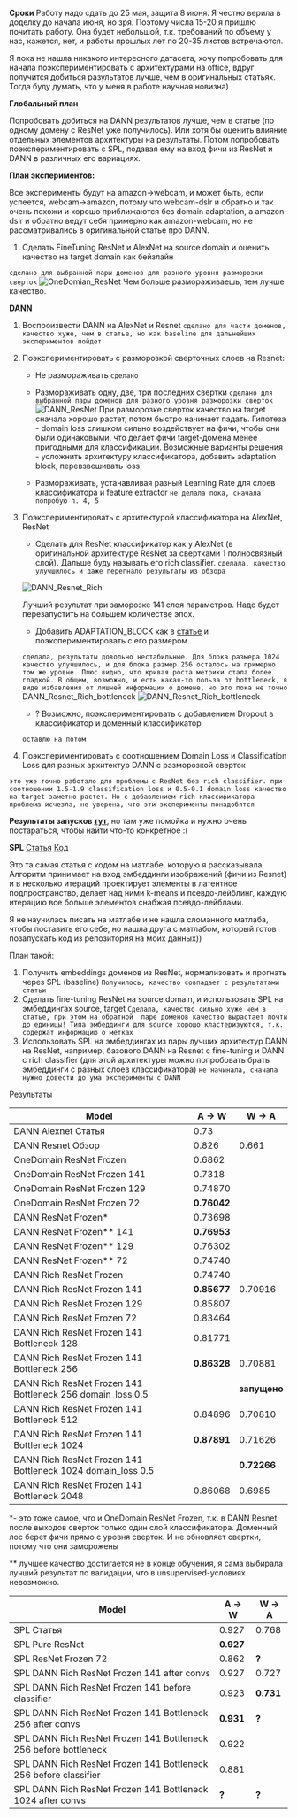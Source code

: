 **Сроки**
Работу надо сдать до 25 мая, защита 8 июня. Я честно верила в доделку до начала июня, но зря. Поэтому числа 15-20 я пришлю почитать работу. 
Она будет небольшой, т.к. требований по объему у нас, кажется, нет, и работы прошлых лет по 20-35 листов встречаются.

Я пока не нашла никакого интересного датасета, хочу попробовать для начала поэкспериментировать с архитектурами на office, вдруг получится добиться разультатов лучше, чем в оригинальных статьях.
Тогда буду думать, что у меня в работе научная новизна)

**Глобальный план**

Попробовать добиться на DANN результатов лучше, чем в статье (по одному домену с ResNet уже получилось). Или хотя бы оценить влияние отдельных элементов архитектуры на результаты. 
Потом попробовать поэкспериментировать с SPL, подавая ему на вход фичи из ResNet и DANN в различных его вариациях. 

**План экспериментов:**

Все эксперименты будут на amazon->webcam, и может быть, если успеется, webcam->amazon, потому что webcam-dslr и обратно и так очень похожи и хорошо приближаются без domain adaptation, а amazon-dslr и обратно ведут себя примерно как amazon-webcam, но не рассматривались в оригинальной статье про DANN. 

1) Сделать FineTuning ResNet и AlexNet на source domain и оценить качество на target domain как бейзлайн  

`сделано для выбранной пары доменов для разного уровня разморозки сверток`
![OneDomian_ResNet](./plots/One_Domain_Resnet.JPG)
Чем больше размораживаешь, тем лучше качество.

**DANN**

1) Воспроизвести DANN на AlexNet и Resnet
    `сделано для части доменов, качество хуже, чем в статье, но как baseline для дальнейших экспериментов пойдет`
1) Поэкспериментировать с разморозкой сверточных слоев на Resnet:
    * Не размораживать
    `сделано`
    * Размораживать одну, две, три последних свертки
    `сделано для выбранной пары доменов для разного уровня разморозки сверток`
    ![DANN_ResNet](./plots/DANN_Resnet.JPG)
    При разморозке сверток качество на target сначала хорошо растет, потом быстро начинает падать. Гипотеза - domain loss слишком сильно воздействует на фичи, чтобы они были одинаковыми, что делает фичи target-домена менее пригодными для классификации. Возможные варианты решения - усложнить архитектуру классификатора, добавить adaptation block, перевзвешивать loss.
    
    * Размораживать, устанавливая разный Learning Rate для слоев классификатора и feature extractor
    `не делала пока, сначала попробую п. 4, 5`
1) Поэкспериментировать с архитектурой классификатора на AlexNet, ResNet
    * Сделать для ResNet классификатор как у AlexNet (в оригинальной архитектуре ResNet за свертками 1 полносвязный слой). Дальше буду называть его rich classifier.
    `сделала, качество улучшилось и даже перегнало результаты из обзора`
    
    ![DANN_Resnet_Rich](./plots/DANN_Resnet_Rich.JPG)
    
    Лучший результат при заморозке 141 слоя параметров. Надо будет перезапустить на большем количестве эпох.
    
    * Добавить ADAPTATION_BLOCK как в [статье](https://arxiv.org/pdf/1412.3474.pdf) и поэкспериментировать с его размером.
     
    `сделала, результаты довольно нестабильные. Для блока размера 1024 качество улучшилось, и для блока размер 256 осталось на примерно том же уровне. Плюс видно, что кривая роста метрики стала более гладкой. В общем, возможно, и есть какая-то польза от bottleneck, в виде избавления от лишней информации о домене, но это пока не точно`
    DANN_Resnet_Rich_bottleneck
    ![DANN_Resnet_Rich_bottleneck](./plots/DANN_Resnet_Rich_bottleneck.JPG)
    
    * ? Возможно, поэкспериментировать с добавлением Dropout в классификатор и доменный классификатор
    
    `оставлю на потом`
1) Поэкспериментировать с соотношением Domain Loss и Classification Loss для разных архитектур DANN с разморозкой сверток

`это уже точно работало для проблемы с ResNet без rich classifier. при соотношении 1.5-1.9 classification loss и 0.5-0.1 domain loss качество на target заметно растет. Но с добавлением rich классификатора проблема исчезла, не уверена, что эти эксперименты понадобятся`

**Результаты запусков [тут](https://app.wandb.ai/monkey_head/domain_adaptation)**, но там уже помойка и нужно очень постараться, чтобы найти что-то конкретное :(


**SPL**
[Статья](https://arxiv.org/pdf/1911.07982.pdf)
[Код](https://github.com/hellowangqian/domain-adaptation-capls)

Это та самая статья с кодом на матлабе, которую я рассказывала. Алгоритм принимает на вход эмбеддинги изображений (фичи из Resnet) и в несколько итераций проектирует элементы в латентное подпространство, делает над ними k-means и псевдо-лейблинг, каждую итерацию все больше элементов снабжая псевдо-лейблами. 

Я не научилась писать на матлабе и не нашла сломанного матлаба, чтобы поставить его себе, но нашла друга с матлабом, который готов позапускать код из репозитория на моих данных))

План такой:
1) Получить embeddings доменов из ResNet, нормализовать и прогнать через SPL (baseline) 
`Получилось, качество совпадает с результатами статьи`
2) Сделать fine-tuning ResNet на source domain, и использовать SPL на эмбеддингах source, target
`Сделала, качество сильно хуже чем в статье, при этом на обратной  паре доменов качество вырастает почти до единицы! Типа эмбеддинги для source хорошо кластеризуются, т.к. содержат информацию о метках`
3) Использовать SPL на эмбеддингах из пары лучших архитектур DANN на ResNet, например, базового DANN на Resnet с fine-tuning и DANN c rich classifier (для этой архитектуры можно попробовать брать эмбеддинги с разных слоев классификатора)
`не начинала, сначала нужно довести до ума эксперименты с DANN`

Результаты

Model | A → W | W → A |
--- | --- | --- | 
DANN Alexnet Статья | 0.73 |
DANN Resnet Обзор | 0.826 | 0.661
OneDomain ResNet Frozen | 0.6862 |
OneDomain ResNet Frozen 141 | 0.7318 |
OneDomain ResNet Frozen 129 | 0.74870 |
OneDomain ResNet Frozen 72 | **0.76042** |
DANN ResNet Frozen* | 0.73698 |
DANN ResNet Frozen** 141 | **0.76953** |
DANN ResNet Frozen** 129 | 0.76302 |
DANN ResNet Frozen** 72 | 0.74740 |
DANN Rich ResNet Frozen | 0.74740 |
DANN Rich ResNet Frozen 141 | **0.85677** | 0.70916 |
DANN Rich ResNet Frozen 129 | 0.85807 |
DANN Rich ResNet Frozen 72 | 0.83464 |
DANN Rich ResNet Frozen 141 Bottleneck 128 | 0.81771 |
DANN Rich ResNet Frozen 141 Bottleneck 256 | **0.86328** | 0.70881 |
DANN Rich ResNet Frozen 141 Bottleneck 256 domain_loss 0.5 | | **запущено** |
DANN Rich ResNet Frozen 141 Bottleneck 512 | 0.84896 | 0.70810 |
DANN Rich ResNet Frozen 141 Bottleneck 1024 | **0.87891** | 0.71626 |
DANN Rich ResNet Frozen 141 Bottleneck 1024 domain_loss 0.5 | | **0.72266** |
DANN Rich ResNet Frozen 141 Bottleneck 2048 | 0.86068 | 0.6985 |

*- это тоже самое, что и OneDomain ResNet Frozen, т.к. в DANN Resnet после выходов сверток только один слой классификатора. Доменный лос берет фичи прямо с уровня сверток. И не обновляет свертки, потому что они заморожены

** лучшее качество достигается не в конце обучения, я сама выбирала лучший результат по валидации, что в unsupervised-условиях невозможно.

Model | A → W | W → A |
--- | --- | --- | 
SPL Статья | 0.927 | 0.768 |
SPL Pure ResNet | **0.927** |
SPL ResNet Frozen 72 | 0.862 | **?** |
SPL DANN Rich ResNet Frozen 141 after convs | 0.927 | 0.727 |
SPL DANN Rich ResNet Frozen 141 before classifier | 0.923 | **0.731** |
SPL DANN Rich ResNet Frozen 141 Bottleneck 256 after convs | **0.931** | **?** |
SPL DANN Rich ResNet Frozen 141 Bottleneck 256 before bottleneck | 0.922 |
SPL DANN Rich ResNet Frozen 141 Bottleneck 256 before classifier | 0.881 |
SPL DANN Rich ResNet Frozen 141 Bottleneck 1024 after convs | **?** | **?** |


